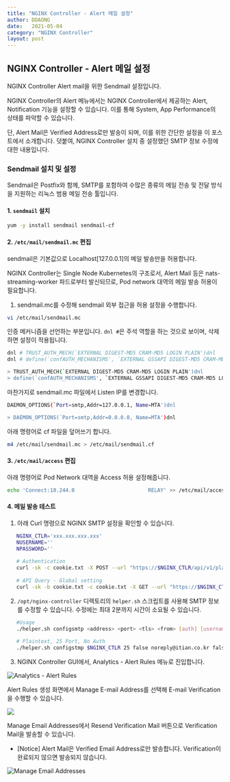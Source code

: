 ```yaml
---
title: "NGINX Controller - Alert 메일 설정"
author: DDAONG
date:   2021-05-04
category: "NGINX Controller"
layout: post
---
```



## NGINX Controller - Alert 메일 설정

NGINX Controller Alert mail을 위한 Sendmail 설정입니다.  

NGINX Controller의 Alert 메뉴에서는 NGINX Controller에서 제공하는 Alert, Notification 기능을 설정할 수 있습니다. 이를 통해 System, App Performance의 상태를 파악할 수 있습니다.  

단, Alert Mail은 Verified Address로만 발송이 되며, 이를 위한 간단한 설정을 이 포스트에서 소개합니다.
덧붙여, NGINX Controller 설치 중 설정했던 SMTP 정보 수정에 대한 내용입니다.

### Sendmail 설치 및 설정

Sendmail은 Postfix와 함께, SMTP를 포함하여 수많은 종류의 메일 전송 및 전달 방식을 지원하는 리눅스 범용 메일 전송 툴입니다.

#### 1. `sendmail` 설치

```bash
yum -y install sendmail sendmail-cf
```

#### 2. `/etc/mail/sendmail.mc`  편집

sendmail은 기본값으로 Localhost[127.0.0.1]의 메일 발송만을 허용합니다.

NGINX Controller는 Single Node Kubernetes의 구조로서,
Alert Mail 등은 nats-streaming-worker 파드로부터 발신되므로,
Pod network 대역의 메일 발송 허용이 필요합니다.

1. sendmail.mc를 수정해 sendmail 외부 접근을 허용 설정을 수행합니다.

```bash
vi /etc/mail/sendmail.mc
```

인증 메커니즘을 선언하는 부분입니다. `dnl #`은 주석 역할을 하는 것으로 보이며, 삭제하면 설정이 적용됩니다.

```bash
dnl # TRUST_AUTH_MECH(`EXTERNAL DIGEST-MD5 CRAM-MD5 LOGIN PLAIN')dnl
dnl # define(`confAUTH_MECHANISMS', `EXTERNAL GSSAPI DIGEST-MD5 CRAM-MD5 LOGIN PLAIN')dnl

> TRUST_AUTH_MECH(`EXTERNAL DIGEST-MD5 CRAM-MD5 LOGIN PLAIN')dnl
> define(`confAUTH_MECHANISMS', `EXTERNAL GSSAPI DIGEST-MD5 CRAM-MD5 LOGIN PLAIN')dnl
```

마찬가지로 sendmail.mc 파일에서 Listen IP를 변경합니다.

```bash
DAEMON_OPTIONS(`Port=smtp,Addr=127.0.0.1, Name=MTA')dnl

> DAEMON_OPTIONS(`Port=smtp,Addr=0.0.0.0, Name=MTA')dnl
```

아래 명령어로 cf 파일을 덮어쓰기 합니다.

```bash
m4 /etc/mail/sendmail.mc > /etc/mail/sendmail.cf
```

#### 3. `/etc/mail/access` 편집

아래 명령어로 Pod Network 대역을 Access 허용 설정해줍니다.

```bash
echo 'Connect:10.244.0                        RELAY' >> /etc/mail/access
```

#### 4. 메일 발송 테스트

1. 아래 Curl 명령으로 NGINX SMTP 설정을 확인할 수 있습니다.

```bash
   NGINX_CTLR='xxx.xxx.xxx.xxx'
   NUSERNAME=''
   NPASSWORD=''
   
   # Authentication
   curl -sk -c cookie.txt -X POST --url "https://$NGINX_CTLR/api/v1/platform/login" --header 'Content-Type: application/json' --data '{"credentials": {"type": "BASIC","username": "'"$NUSERNAME"'","password": "'"$NPASSWORD"'"}}'
   
   # API Query - Global setting
   curl -sk -b cookie.txt -c cookie.txt -X GET --url "https://$NGINX_CTLR/api/v1/platform/global" --header 'Content-Type: application/json'
```

2. `/opt/nginx-controller` 디렉토리의 `helper.sh` 스크립트를 사용해 SMTP 정보를 수정할 수 있습니다.
   수정에는 최대 2분까지 시간이 소요될 수 있습니다.

```bash
   #Usage
   ./helper.sh configsmtp <address> <port> <tls> <from> [auth] [username] [password]
   
   # Plaintext, 25 Port, No Auth
   ./helper.sh configstmp $NGINX_CTLR 25 false noreply@itian.co.kr false
```

3. NGINX Controller GUI에서, Analytics - Alert Rules 메뉴로 진입합니다.

![Analytics - Alert Rules](../imgs/analytics-alertrules.png)

Alert Rules 생성 화면에서 Manage E-mail Address를 선택해 E-mail Verification을 수행할 수 있습니다.

![](../imgs/analytics-alertrules-create2.png)

Manage Email Addresses에서 Resend Verification Mail 버튼으로 Verification Mail을 발송할 수 있습니다.

- [Notice] Alert Mail은 Verified Email Address로만 발송합니다.
  Verification이 완료되지 않으면 발송되지 않습니다.

![Manage Email Addresses](../imgs/analytics-alertrules-managemail.png)
